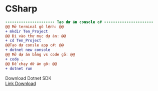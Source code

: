 # CSharp
``` diff
---------------------- Tạo dự án console c# ----------------------
@@ Mở terminal gõ lệnh: @@
+ mkdir Ten_Project
@@ Đi vào thư mục dự án: @@
+ cd Ten_Project
@@Tạo dự consle app c#: @@
+ dotnet new console
@@ Mở dự án bằng vs code gõ: @@
+ code .
@@ Để chạy dữ án gõ: @@
+ dotnet run
```
Download Dotnet SDK <br/>
[Link Download](https://dotnet.microsoft.com/en-us/download)
